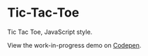 # Tic-Tac-Toe

Tic Tac Toe, JavaScript style.

View the work-in-progress demo on [Codepen](https://codepen.io/AlcinaW/pen/vWOMdb).
